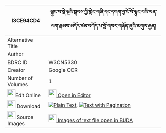 |I3CE94CD4|ལྟུང་བ་སྡེ་ལྔའི་སྐབས་ཀྱི་གླེང་གཞི་དང་དགག་བྱ་ངོ་བོ་ལྟུང་བའི་ཡན་ལག་རྣམས་མདོར་ཙམ་བཀོད་པ་བློ་གསར་གཞོན་ནུའི་མགུལ་རྒྱན། 
| --- | --- 
|Alternative Title |
|Author | 
|BDRC ID | W3CN5330
|Creator | Google OCR
|Number of Volumes| 1
|<img width="25" src="https://img.icons8.com/color/25/000000/edit-property.png">Edit Online| [<img width="25" src="https://avatars.githubusercontent.com/u/45091458?s=200&v=4"> Open in Editor](http://editor.openpecha.org/I3CE94CD4)
|<img width="25" src="https://img.icons8.com/fluent/48/000000/download-2.png"/>  Download | [![](https://img.icons8.com/color/20/000000/txt.png)Plain Text](https://github.com/Openpecha/I3CE94CD4/releases/download/v1/tungwa_de_nga_i_kab_kyi_leng_s_plain_I3CE94CD4.zip), [![](https://img.icons8.com/color/20/000000/txt.png)Text with Pagination](https://github.com/Openpecha/I3CE94CD4/releases/download/v1/tungwa_de_nga_i_kab_kyi_leng_s_pages_I3CE94CD4.zip)
|<img width="25" src="https://img.icons8.com/plasticine/100/000000/pictures-folder.png"/>  Source Images | [<img width="25" src="https://library.bdrc.io/icons/BUDA-small.svg"> Images of text file open in BUDA](https://library.bdrc.io/show/bdr:W3CN5330)